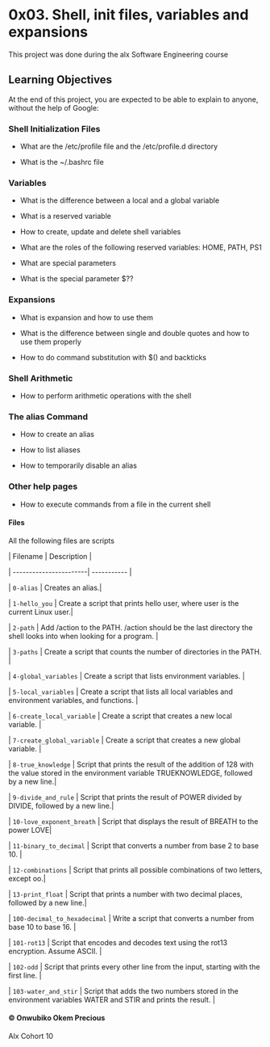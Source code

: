 # 0x03. Shell, init files, variables and expansions



This project was done during the alx Software Engineering course



## Learning Objectives

At the end of this project, you are expected to be able to explain to anyone, without the help of Google:



### Shell Initialization Files

+ What are the /etc/profile file and the /etc/profile.d directory

+ What is the ~/.bashrc file



### Variables

+ What is the difference between a local and a global variable

+ What is a reserved variable

+ How to create, update and delete shell variables

+ What are the roles of the following reserved variables: HOME, PATH, PS1

+ What are special parameters

+ What is the special parameter $??



### Expansions

+ What is expansion and how to use them

+ What is the difference between single and double quotes and how to use them properly

+ How to do command substitution with $() and backticks



### Shell Arithmetic

+ How to perform arithmetic operations with the shell



### The alias Command

+ How to create an alias

+ How to list aliases

+ How to temporarily disable an alias



### Other help pages

+ How to execute commands from a file in the current shell





#### Files 



All the following files are scripts





| Filename               | Description |

| -----------------------| ----------- |

| `0-alias`                        | Creates an alias.|

| `1-hello_you`                    | Create a script that prints hello user, where user is the current Linux user.|

| `2-path` 	                       | Add /action to the PATH. /action should be the last directory the shell looks into when looking for a program. |

| `3-paths`                        | Create a script that counts the number of directories in the PATH. |

| `4-global_variables`             | Create a script that lists environment variables. |

| `5-local_variables`              | Create a script that lists all local variables and environment variables, and functions. |

| `6-create_local_variable`        | Create a script that creates a new local variable. |

| `7-create_global_variable`       | Create a script that creates a new global variable. |

| `8-true_knowledge`               | Script that prints the result of the addition of 128 with the value stored in the environment variable TRUEKNOWLEDGE, followed by a new line.|

| `9-divide_and_rule` 	           | Script that prints the result of POWER divided by DIVIDE, followed by a new line.|

| `10-love_exponent_breath`        | Script that displays the result of BREATH to the power LOVE|

| `11-binary_to_decimal`           | Script that converts a number from base 2 to base 10. |

| `12-combinations`                | Script that prints all possible combinations of two letters, except oo.|

| `13-print_float`                 | Script that prints a number with two decimal places, followed by a new line.|

| `100-decimal_to_hexadecimal`     | Write a script that converts a number from base 10 to base 16. |

| `101-rot13`   	                 | Script that encodes and decodes text using the rot13 encryption. Assume ASCII. |

| `102-odd`                        | Script that prints every other line from the input, starting with the first line. |

| `103-water_and_stir`	           | Script that adds the two numbers stored in the environment variables WATER and STIR and prints the result. |





#### &copy; Onwubiko Okem Precious

Alx Cohort 10

